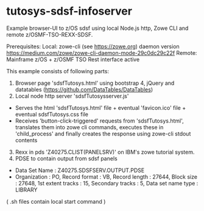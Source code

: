 # tutosys-sdsf-infoserver
Example browser-UI to z/OS sdsf using local Node.js http, Zowe CLI and remote z/OSMF-TSO-REXX-SDSF.

Prerequisites:
Local:
  zowe-cli (see https://zowe.org) daemon version https://medium.com/zowe/zowe-cli-daemon-mode-29c0dc29c22f
Remote:
  Mainframe z/OS + z/OSMF TSO Rest interface active

This example consists of following parts:

1) Browser page 'sdsfTutosys.html' using bootstrap 4, jQuery and  datatables (https://github.com/DataTables/DataTables)
2) Local node http server 'sdsfTutosysserver.js'
  - Serves the html 'sdsfTutosys.html' file + eventual 'favicon.ico' file + eventual sdsfTutosys.css file
  - Receives 'button-click-triggered' requests from 'sdsfTutosys.html', translates them into zowe cli commands, executes these in 'child_process' and finally creates the response using zowe-cli stdout contents
3) Rexx in pds 'Z40275.CLIST(PANELSRV)' on IBM's zowe tutorial system.
4) PDSE to contain output from sdsf panels
 - Data Set Name : Z40275.SDSFSERV.OUTPUT.PDSE
 - Organization : PO, Record format : VB, Record length : 27644, Block size : 27648, 1st extent tracks : 15, Secondary tracks : 5, Data set name type : LIBRARY


( .sh files contain local start command )